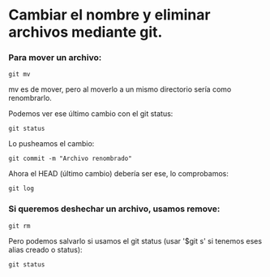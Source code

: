 # Cambiar el nombre y eliminar archivos mediante git.

### Para mover un archivo:
<pre><code>git mv <filename> <newfilename></pre></code>
mv es de mover, pero al moverlo a un mismo directorio sería como renombrarlo.

Podemos ver ese último cambio con el git status:
<pre><code>git status</pre></code>

Lo pusheamos el cambio:
<pre><code>git commit -m "Archivo renombrado"</pre></code>

Ahora el HEAD (último cambio) debería ser ese, lo comprobamos:
<pre><code>git log</pre></code>

### Si queremos deshechar un archivo, usamos remove:
<pre><code>git rm <filename></pre></code>

Pero podemos salvarlo si usamos el git status (usar '$git s' si tenemos eses alias creado o status):
<pre><code>git status</pre></code>
